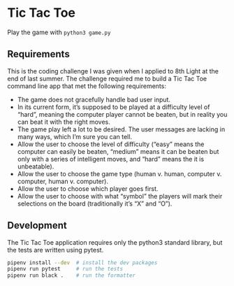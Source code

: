 # Tic Tac Toe

Play the game with `python3 game.py`

## Requirements

This is the coding challenge I was given when I applied to 8th Light at the end
of last summer. The challenge required me to build a Tic Tac Toe command line
app that met the following requirements:

- The game does not gracefully handle bad user input.
- In its current form, it’s supposed to be played at a difficulty level of
  “hard”, meaning the computer player cannot be beaten, but in reality you can
  beat it with the right moves.
- The game play left a lot to be desired. The user messages are lacking in many
  ways, which I’m sure you can tell.
- Allow the user to choose the level of difficulty (“easy” means the computer
  can easily be beaten, “medium” means it can be beaten but only with a series
  of intelligent moves, and “hard” means the it is unbeatable).
- Allow the user to choose the game type (human v. human, computer v. computer,
  human v. computer).
- Allow the user to choose which player goes first.
- Allow the user to choose with what “symbol” the players will mark their
  selections on the board (traditionally it’s “X” and “O”).

## Development

The Tic Tac Toe application requires only the python3 standard library,
but the tests are written using pytest.

```bash
pipenv install --dev  # install the dev packages
pipenv run pytest     # run the tests
pipenv run black .    # run the formatter
```
